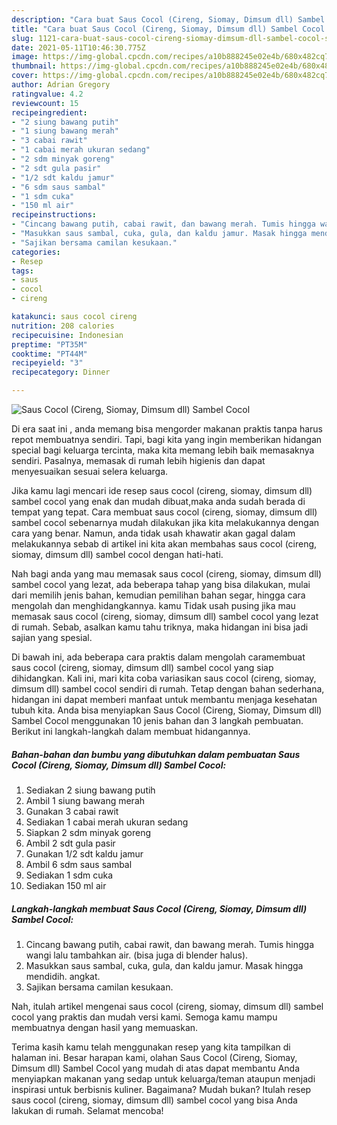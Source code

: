 ```yaml
---
description: "Cara buat Saus Cocol (Cireng, Siomay, Dimsum dll) Sambel Cocol Sederhana Untuk Jualan"
title: "Cara buat Saus Cocol (Cireng, Siomay, Dimsum dll) Sambel Cocol Sederhana Untuk Jualan"
slug: 1121-cara-buat-saus-cocol-cireng-siomay-dimsum-dll-sambel-cocol-sederhana-untuk-jualan
date: 2021-05-11T10:46:30.775Z
image: https://img-global.cpcdn.com/recipes/a10b888245e02e4b/680x482cq70/saus-cocol-cireng-siomay-dimsum-dll-sambel-cocol-foto-resep-utama.jpg
thumbnail: https://img-global.cpcdn.com/recipes/a10b888245e02e4b/680x482cq70/saus-cocol-cireng-siomay-dimsum-dll-sambel-cocol-foto-resep-utama.jpg
cover: https://img-global.cpcdn.com/recipes/a10b888245e02e4b/680x482cq70/saus-cocol-cireng-siomay-dimsum-dll-sambel-cocol-foto-resep-utama.jpg
author: Adrian Gregory
ratingvalue: 4.2
reviewcount: 15
recipeingredient:
- "2 siung bawang putih"
- "1 siung bawang merah"
- "3 cabai rawit"
- "1 cabai merah ukuran sedang"
- "2 sdm minyak goreng"
- "2 sdt gula pasir"
- "1/2 sdt kaldu jamur"
- "6 sdm saus sambal"
- "1 sdm cuka"
- "150 ml air"
recipeinstructions:
- "Cincang bawang putih, cabai rawit, dan bawang merah. Tumis hingga wangi lalu tambahkan air. (bisa juga di blender halus)."
- "Masukkan saus sambal, cuka, gula, dan kaldu jamur. Masak hingga mendidih. angkat."
- "Sajikan bersama camilan kesukaan."
categories:
- Resep
tags:
- saus
- cocol
- cireng

katakunci: saus cocol cireng 
nutrition: 208 calories
recipecuisine: Indonesian
preptime: "PT35M"
cooktime: "PT44M"
recipeyield: "3"
recipecategory: Dinner

---
```



![Saus Cocol (Cireng, Siomay, Dimsum dll) Sambel Cocol](https://img-global.cpcdn.com/recipes/a10b888245e02e4b/680x482cq70/saus-cocol-cireng-siomay-dimsum-dll-sambel-cocol-foto-resep-utama.jpg)

Di era  saat ini , anda memang bisa mengorder makanan praktis tanpa harus repot membuatnya sendiri. Tapi, bagi kita yang ingin memberikan hidangan special bagi keluarga tercinta, maka kita memang lebih baik memasaknya sendiri. Pasalnya, memasak di rumah lebih higienis dan dapat menyesuaikan sesuai selera keluarga.

Jika kamu lagi mencari ide resep saus cocol (cireng, siomay, dimsum dll) sambel cocol yang enak dan mudah dibuat,maka anda sudah berada di tempat yang tepat. Cara membuat saus cocol (cireng, siomay, dimsum dll) sambel cocol  sebenarnya mudah dilakukan jika kita melakukannya dengan cara yang benar. Namun, anda tidak usah khawatir akan gagal dalam melakukannya 
sebab di artikel ini kita akan membahas saus cocol (cireng, siomay, dimsum dll) sambel cocol dengan hati-hati.  



Nah bagi anda yang mau memasak saus cocol (cireng, siomay, dimsum dll) sambel cocol yang lezat, ada beberapa tahap yang bisa dilakukan, mulai dari memilih jenis bahan, kemudian pemilihan bahan segar, hingga cara mengolah dan menghidangkannya. kamu Tidak usah pusing jika mau memasak saus cocol (cireng, siomay, dimsum dll) sambel cocol yang lezat di rumah. Sebab, asalkan kamu  tahu triknya, maka hidangan ini bisa jadi sajian yang spesial.

Di bawah ini, ada beberapa cara praktis  dalam mengolah caramembuat saus cocol (cireng, siomay, dimsum dll) sambel cocol yang siap dihidangkan. Kali ini, mari kita coba variasikan saus cocol (cireng, siomay, dimsum dll) sambel cocol sendiri di rumah. Tetap dengan bahan sederhana, hidangan ini dapat memberi manfaat untuk membantu menjaga kesehatan tubuh kita. Anda bisa menyiapkan Saus Cocol (Cireng, Siomay, Dimsum dll) Sambel Cocol menggunakan 10 jenis bahan dan 3 langkah pembuatan. Berikut ini langkah-langkah dalam membuat hidangannya.

<!--inarticleads1-->

##### Bahan-bahan dan bumbu yang dibutuhkan dalam pembuatan Saus Cocol (Cireng, Siomay, Dimsum dll) Sambel Cocol:

1. Sediakan 2 siung bawang putih
1. Ambil 1 siung bawang merah
1. Gunakan 3 cabai rawit
1. Sediakan 1 cabai merah ukuran sedang
1. Siapkan 2 sdm minyak goreng
1. Ambil 2 sdt gula pasir
1. Gunakan 1/2 sdt kaldu jamur
1. Ambil 6 sdm saus sambal
1. Sediakan 1 sdm cuka
1. Sediakan 150 ml air




<!--inarticleads2-->

##### Langkah-langkah membuat Saus Cocol (Cireng, Siomay, Dimsum dll) Sambel Cocol:

1. Cincang bawang putih, cabai rawit, dan bawang merah. Tumis hingga wangi lalu tambahkan air. (bisa juga di blender halus).
1. Masukkan saus sambal, cuka, gula, dan kaldu jamur. Masak hingga mendidih. angkat.
1. Sajikan bersama camilan kesukaan.




Nah, itulah artikel mengenai  saus cocol (cireng, siomay, dimsum dll) sambel cocol  yang praktis dan mudah versi kami. Semoga kamu mampu membuatnya dengan hasil yang memuaskan. 

Terima kasih kamu telah menggunakan resep yang kita tampilkan di halaman ini. Besar harapan kami, olahan  Saus Cocol (Cireng, Siomay, Dimsum dll) Sambel Cocol yang mudah di atas dapat membantu Anda menyiapkan makanan yang sedap untuk keluarga/teman ataupun menjadi inspirasi untuk berbisnis kuliner. Bagaimana? Mudah bukan? Itulah resep saus cocol (cireng, siomay, dimsum dll) sambel cocol yang bisa Anda lakukan di rumah. Selamat mencoba!

